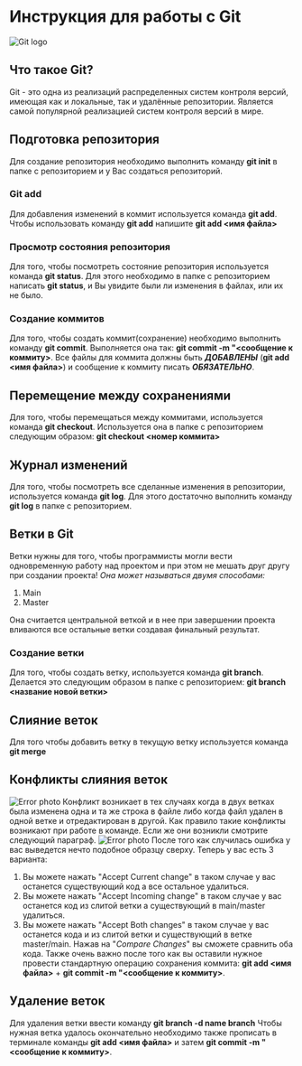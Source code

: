 # Инструкция для работы с Git
![Git logo](logogit.jpg)
## Что такое Git?
Git - это одна из реализаций распределенных систем контроля версий, имеющая как и локальные, так и удалённые репозитории. Является самой популярной реализацией систем контроля версий в мире.


## Подготовка репозитория
Для создание репозитория необходимо выполнить команду **git init**  в папке с репозиторием и у Вас создаться репозиторий.


### Git add
Для добавления изменений в коммит используется команда **git add**. Чтобы использовать команду **git add** напишите **git add <имя файла>**


### Просмотр состояния репозитория
Для того, чтобы посмотреть состояние репозитория используется команда **git status**. Для этого необходимо в папке с репозиторием написать **git status**, и Вы увидите были ли изменения в файлах, или их не было.


### Создание коммитов
Для того, чтобы создать коммит(сохранение) необходимо выполнить команду **git commit**. Выполняется она так: **git commit -m "<сообщение к коммиту>**. Все файлы для коммита должны быть ***ДОБАВЛЕНЫ*** (**git add <имя файла>**) и сообщение к коммиту писать ***ОБЯЗАТЕЛЬНО***.


## Перемещение между сохранениями
Для того, чтобы перемещаться между коммитами, используется команда **git checkout**. Используется она в папке с репозиторием следующим образом: **git checkout <номер коммита>**


## Журнал изменений
Для того, чтобы посмотреть все сделанные изменения в репозитории, используется команда **git log**. Для этого достаточно выполнить команду **git log** в папке с репозиторием.


## Ветки в Git
Ветки нужны для того, чтобы программисты могли вести одновременную работу над проектом и  при этом не мешать друг другу при создании проекта!
*Онa может называться двумя способами:*


1. Main
2. Master


Она считается центральной веткой и в нее при завершении проекта вливаются все остальные ветки создавая финальный результат.
### Создание ветки
Для того, чтобы создать ветку, используется команда **git branch**. Делается это следующим образом в папке c репозиторием: **git branch <название новой ветки>**




## Слияние веток
Для того чтобы добавить ветку в текущую ветку используется команда **git merge <name branch>**


## Конфликты слияния веток
![Error photo](Error.jpg.jpg)
Конфликт возникает в тех случаях когда в двух ветках была изменена одна и та же строка в файле либо когда файл удален в одной ветке и отредактирован в другой. Как правило такие конфликты возникают при работе в команде. Если же они возникли смотрите следующий параграф.
![Error photo](Error.jpg.jpg)
После того как случилась ошибка у вас выведется нечто подобное образцу сверху.
Теперь у вас есть 3 варианта:
1. Вы можете нажать "Accept Current change" в таком случае у вас останется существующий код а все остальное удалиться.
2. Вы можете нажать "Accept Incoming change" в таком случае у вас останется код из слитой ветки а существующий в main/master удалиться.
3. Вы можете нажать "Accept Both changes" в таком случае у вас останется кода и из слитой ветки и существующий в ветке master/main.
Нажав на "*Compare Changes*" вы сможете сравнить оба кода.
Также очень важно после того как вы оставили нужное провести стандартную операцию сохранения коммита: **git add <имя файла>** + **git commit -m "<сообщение к коммиту>**.


## Удаление веток
Для удаления ветки ввести команду **git branch -d name branch**
Чтобы нужная ветка удалось окончательно необходимо также прописать в терминале команды **git add <имя файла>** и затем **git commit -m "<сообщение к коммиту>**.

